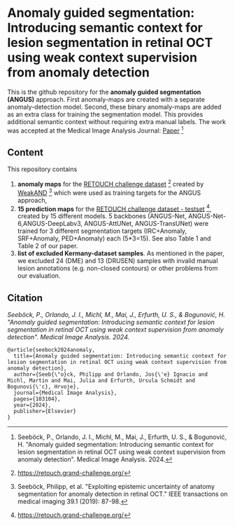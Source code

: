 # Anomaly guided segmentation: Introducing semantic context for lesion segmentation in retinal OCT using weak context supervision from anomaly detection

This is the github repository for the **anomaly guided segmentation (ANGUS)** approach. First anomaly-maps are created with a separate anomaly-detection model. Second, these binary anomaly-maps are added as an extra class for training the segmentation model. This provides additional semantic context without requiring extra manual labels. 
The work was accepted at the Medical Image Analysis Journal: [Paper](https://www.sciencedirect.com/science/article/pii/S136184152400029X) [^3]

[^3]: Seeböck, P., Orlando, J. I., Michl, M., Mai, J., Erfurth, U. S., & Bogunović, H. "Anomaly guided segmentation: Introducing semantic context for lesion segmentation in retinal OCT using weak context supervision from anomaly detection". Medical Image Analysis. 2024.


## Content

This repository contains 
 1. **anomaly maps** for the [RETOUCH challenge dataset](https://retouch.grand-challenge.org/) [^1] created by [WeakAND](https://ieeexplore.ieee.org/abstract/document/8727461) [^2] which were used as training targets for the ANGUS approach,
 2. **15 prediction maps** for the [RETOUCH challenge dataset - testset](https://retouch.grand-challenge.org/) [^1], created by  15 different models. 5 backbones (ANGUS-Net, ANGUS-Net-6,ANGUS-DeepLabv3, ANGUS-AttUNet, ANGUS-TransUNet) were trained for 3 different segmentation targets (IRC+Anomaly, SRF+Anomaly, PED+Anomaly) each (5*3=15). See also Table 1 and Table 2 of our paper.
 3. **list of excluded Kermany-dataset samples**. As mentioned in the paper, we excluded 24 (DME) and 13 (DRUSEN) samples with invalid manual lesion annotations (e.g. non-closed contours) or other problems from our evaluation.

[^1]: https://retouch.grand-challenge.org/
[^2]: Seeböck, Philipp, et al. "Exploiting epistemic uncertainty of anatomy segmentation for anomaly detection in retinal OCT." IEEE transactions on medical imaging 39.1 (2019): 87-98.


## Citation

*Seeböck, P., Orlando, J. I., Michl, M., Mai, J., Erfurth, U. S., & Bogunović, H. "Anomaly guided segmentation: Introducing semantic context for lesion segmentation in retinal OCT using weak context supervision from anomaly detection". Medical Image Analysis. 2024.*

```
@article{seebock2024anomaly,
  title={Anomaly guided segmentation: Introducing semantic context for lesion segmentation in retinal OCT using weak context supervision from anomaly detection},
  author={Seeb{\"o}ck, Philipp and Orlando, Jos{\'e} Ignacio and Michl, Martin and Mai, Julia and Erfurth, Ursula Schmidt and Bogunovi{\'c}, Hrvoje},
  journal={Medical Image Analysis},
  pages={103104},
  year={2024},
  publisher={Elsevier}
}
```
